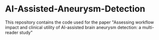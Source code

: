 # AI-Assisted-Aneurysm-Detection
This repository contains the code used for the paper "Assessing workflow impact and clinical utility of AI-assisted brain aneurysm detection: a multi-reader study"
